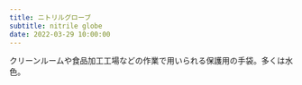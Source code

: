 ```yaml
---
title: ニトリルグローブ
subtitle: nitrile globe
date: 2022-03-29 10:00:00
---
```


クリーンルームや食品加工工場などの作業で用いられる保護用の手袋。多くは水色。

